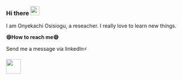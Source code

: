 ### Hi there <img src="https://media.giphy.com/media/hvRJCLFzcasrR4ia7z/giphy.gif" width="25px" alt="">
I am Onyekachi Osisiogu, a reseacher. I really love to learn new things.
<p>
<b>😄How to reach me😄</b></p>
<p>
Send me a message via linkedIn⚡ 
  </p>
<p>
  <a href="https://www.linkedin.com/in/onyekachi-osisiogu/"><img height="40" src="https://user-images.githubusercontent.com/50482876/129754677-f7602703-5d37-41cb-83a1-fd0ca94a01a7.jpeg" alt=""/></a>
  </p>

<!--
**kachiann/kachiann** is a ✨ _special_ ✨ repository because its `README.md` (this file) appears on your GitHub profile.

Here are some ideas to get you started:

- 🔭 I’m currently working on ...
- 🌱 I’m currently learning ...
- 👯 I’m looking to collaborate on ...
- 🤔 I’m looking for help with ...
- 💬 Ask me about ...
- 📫 How to reach me: ...
- 😄 Pronouns: ...
- ⚡ Fun fact: ...
-->
